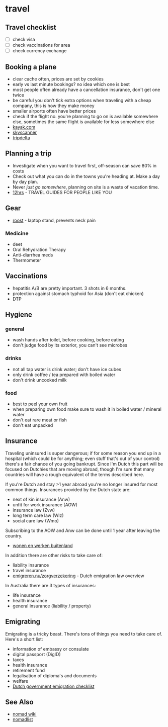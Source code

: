 # travel

## Travel checklist
- [ ] check visa
- [ ] check vaccinations for area
- [ ] check currency exchange

## Booking a plane
- clear cache often, prices are set by cookies
- early vs last minute bookings? no idea which one is best
- most people often already have a cancellation insurance, don't get one twice
- be careful you don't tick extra options when traveling with a cheap company,
this is how they make money
- smaller airports often have better prices
- check if the flight no. you're planning to go on is available somewhere else,
sometimes the same flight is available for less somewhere else
- [kayak.com](http://www.kayak.com)
- [skyscanner](http://skyscanner.com)
- [tripdelta](https://tripdelta.com)

## Planning a trip
- Investigate when you want to travel first, off-season can save 80% in costs
- Check out what you can do in the towns you're heading at. Make a day by day
plan.
- Never _just go somewhere_, planning on site is a waste of vacation time.
- [12hrs](http://www.12hrs.net/guides-overview) - TRAVEL GUIDES FOR PEOPLE LIKE YOU

## Gear
- [roost](http://www.therooststand.com/) - laptop stand, prevents neck pain

### Medicine
- deet
- Oral Rehydration Therapy
- Anti-diarrhea meds
- Thermometer

## Vaccinations
- hepatitis A/B are pretty important. 3 shots in 6 months.
- protection against stomach typhoid for Asia (don't eat chicken)
- DTP

## Hygiene
### general
- wash hands after toilet, before cooking, before eating
- don't judge food by its exterior, you can't see microbes

### drinks
- not all tap water is drink water; don't have ice cubes
- only drink coffee / tea prepared with boiled water
- don't drink uncooked milk

### food
- best to peel your own fruit
- when preparing own food make sure to wash it in boiled water / mineral water
- don't eat rare meat or fish
- don't eat unpacked

## Insurance
Traveling uninsured is super dangerous; if for some reason you end up in a
hospital (which could be for anything; even stuff that's out of your control)
there's a fair chance of you going bankrupt. Since I'm Dutch this part will
be focused on Dutchies that are moving abroad, though I'm sure that many
countries will have a rough equivalent of the terms described here.

If you're Dutch and stay >1 year abroad you're no longer insured for most
common things. Insurances provided by the Dutch state are:
- next of kin insurance (Anw)
- unfit for work insurance (AOW)
- insurance law (Zvw)
- long term care law (Wlz)
- social care law (Wmo)

Subscribing to the AOW and Anw can be done until 1 year after leaving the
country.
- [wonen en werken buitenland](https://www.svb.nl/int/nl/vv/wonen_werken_buiten_nederland/buiten_nl_wonen_werken/index.jsp)

In addition there are other risks to take care of:
- liability insurance
- travel insurance
- [emigreren.nu/zorgverzekering](http://www.emigreren.nu/zorgverzekering-en-emigratie/) - Dutch emigration law overview

In Australia there are 3 types of insurances:
- life insurance
- health insurance
- general insurance (liability / property)

## Emigrating
Emigrating is a tricky beast. There's tons of things you need to take care of.
Here's a short list:
- information of embassy or consulate
- digital passport (DigID)
- taxes
- health insurance
- retirement fund
- legalisation of diploma's and documents
- welfare
- [Dutch government emigration checklist](http://www.rijksoverheid.nl/onderwerpen/werken-in-het-buitenland/vraag-en-antwoord/wat-moet-ik-regelen-als-ik-ga-emigreren.html)

## See Also
- [nomad wiki](http://www.nomadwiki.net/)
- [nomadlist](https://nomadlist.com/)
